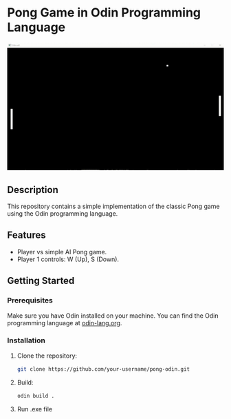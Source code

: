 # Pong Game in Odin Programming Language

![Pong Game Demo](pong.gif)

## Description

This repository contains a simple implementation of the classic Pong game using the Odin programming language.

## Features

- Player vs simple AI Pong game.
- Player 1 controls: W (Up), S (Down).

## Getting Started

### Prerequisites

Make sure you have Odin installed on your machine. You can find the Odin programming language at [odin-lang.org](https://odin-lang.org/).

### Installation

1. Clone the repository:

   ```bash
   git clone https://github.com/your-username/pong-odin.git

2. Build:

   ```bash
   odin build .

3. Run .exe file
